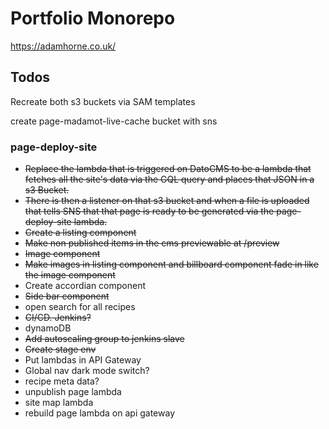 # Portfolio Monorepo

https://adamhorne.co.uk/

## Todos

Recreate both s3 buckets via SAM templates

create page-madamot-live-cache bucket with sns

### page-deploy-site

- ~~Replace the lambda that is triggered on DatoCMS to be a lambda that fetches all the site's data via the GQL query and places that JSON in a s3 Bucket.~~
- ~~There is then a listener on that s3 bucket and when a file is uploaded that tells SNS that that page is ready to be generated via the page-deploy-site lambda.~~
- ~~Create a listing component~~
- ~~Make non published items in the cms previewable at /preview~~
- ~~Image component~~
- ~~Make images in listing component and billboard component fade in like the image component~~
- Create accordian component
- ~~Side bar component~~
- open search for all recipes
- ~~CI/CD. Jenkins?~~
- dynamoDB
- ~~Add autoscaling group to jenkins slave~~
- ~~Create stage env~~
- Put lambdas in API Gateway
- Global nav dark mode switch?
- recipe meta data?
- unpublish page lambda
- site map lambda
- rebuild page lambda on api gateway
